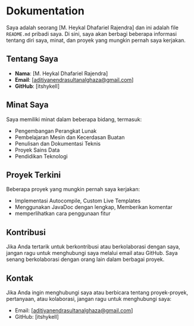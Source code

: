 # Dokumentation


Saya adalah seorang [M. Heykal Dhafariel Rajendra] dan ini adalah file `README.md` pribadi saya. Di sini, saya akan berbagi beberapa informasi tentang diri saya, minat, dan proyek yang mungkin pernah saya kerjakan.

## Tentang Saya

- **Nama**: [M. Heykal Dhafariel Rajendra]
- **Email**: [aditiyanendrasultanalghaza@gmail.com]
- **GitHub**: [itshykell]

## Minat Saya

Saya memiliki minat dalam beberapa bidang, termasuk:

- Pengembangan Perangkat Lunak
- Pembelajaran Mesin dan Kecerdasan Buatan
- Penulisan dan Dokumentasi Teknis
- Proyek Sains Data
- Pendidikan Teknologi

## Proyek Terkini

Beberapa proyek yang mungkin pernah saya kerjakan:

- Implementasi Autocompile, Custom Live Templates
- Menggunakan JavaDoc dengan lengkap, Memberikan komentar
- memperlihatkan cara penggunaan fitur

## Kontribusi

Jika Anda tertarik untuk berkontribusi atau berkolaborasi dengan saya, jangan ragu untuk menghubungi saya melalui email atau GitHub. Saya senang berkolaborasi dengan orang lain dalam berbagai proyek.

## Kontak

Jika Anda ingin menghubungi saya atau berbicara tentang proyek-proyek, pertanyaan, atau kolaborasi, jangan ragu untuk menghubungi saya:

- Email: [aditiyanendrasultanalghaza@gmail.com]
- GitHub: [itshykell]

